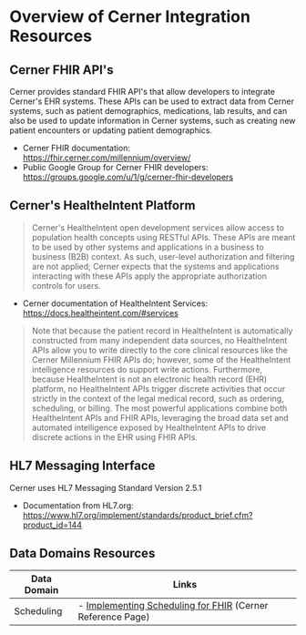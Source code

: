 # Overview of Cerner Integration Resources

## Cerner FHIR API's
Cerner provides standard FHIR API's that allow developers to integrate Cerner's EHR systems. These APIs can be used to extract data from Cerner systems, such as patient demographics, medications, lab results, and can also be used to update information in Cerner systems, such as creating new patient encounters or updating patient demographics.

- Cerner FHIR documentation: https://fhir.cerner.com/millennium/overview/
- Public Google Group for Cerner FHIR developers: https://groups.google.com/u/1/g/cerner-fhir-developers

## Cerner's HealtheIntent Platform
>Cerner's HealtheIntent open development services allow access to population health concepts using RESTful APIs. These APIs are meant to be used by other systems and applications in a business to business (B2B) context. As such, user-level authorization and filtering are not applied; Cerner expects that the systems and applications interacting with these APIs apply the appropriate authorization controls for users.

- Cerner documentation of HealtheIntent Services: https://docs.healtheintent.com/#services
>Note that because the patient record in HealtheIntent is automatically constructed from many independent data sources, no HealtheIntent APIs allow you to write directly to the core clinical resources like the Cerner Millennium FHIR APIs do; however, some of the HealtheIntent intelligence resources do support write actions. Furthermore, because HealtheIntent is not an electronic health record (EHR) platform, no HealtheIntent APIs trigger discrete activities that occur strictly in the context of the legal medical record, such as ordering, scheduling, or billing. The most powerful applications combine both HealtheIntent APIs and FHIR APIs, leveraging the broad data set and automated intelligence exposed by HealtheIntent APIs to drive discrete actions in the EHR using FHIR APIs.

## HL7 Messaging Interface
Cerner uses HL7 Messaging Standard Version 2.5.1 
- Documentation from HL7.org: https://www.hl7.org/implement/standards/product_brief.cfm?product_id=144

## Data Domains Resources

|Data Domain|Links|
|---|---|
|Scheduling| - [Implementing Scheduling for FHIR](https://dvagov.sharepoint.com/:b:/r/sites/CDSProgramTeam/Shared%20Documents/General/Resources/Cerner%20Integration/Implement%20Scheduling%20for%20FHIR-v114-20221208_100235.pdf?csf=1&web=1&e=InVlzJ) (Cerner Reference Page) |

